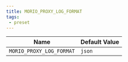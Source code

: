 ```yaml
---
title: MORIO_PROXY_LOG_FORMAT
tags:
 - preset
---
```





<!-- MORIO_AUTO_GENERATED_CONTENT_STARTS - Manual changes made below will be overwritten -->
| Name | Default Value |
|------|---------------|
| `MORIO_PROXY_LOG_FORMAT` | `json` |
<!-- MORIO_AUTO_GENERATED_CONTENT_ENDS - Manual changes made above will be overwritten -->
